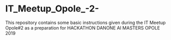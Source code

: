 # IT_Meetup_Opole_-2-
This repository contains some basic instructions given during the IT Meetup Opole#2 as a preparation for HACKATHON DANONE AI MASTERS OPOLE 2019

